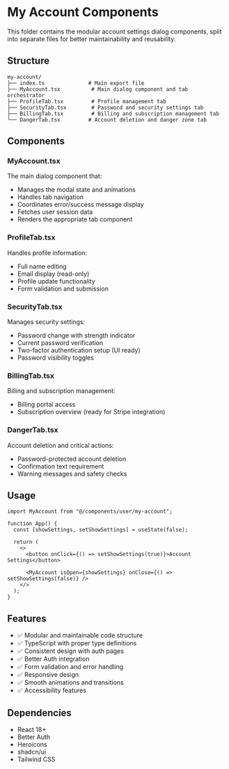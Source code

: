 # My Account Components

This folder contains the modular account settings dialog components, split into separate files for better maintainability and reusability.

## Structure

```
my-account/
├── index.ts              # Main export file
├── MyAccount.tsx          # Main dialog component and tab orchestrator
├── ProfileTab.tsx         # Profile management tab
├── SecurityTab.tsx        # Password and security settings tab
├── BillingTab.tsx         # Billing and subscription management tab
└── DangerTab.tsx         # Account deletion and danger zone tab
```

## Components

### MyAccount.tsx

The main dialog component that:

- Manages the modal state and animations
- Handles tab navigation
- Coordinates error/success message display
- Fetches user session data
- Renders the appropriate tab component

### ProfileTab.tsx

Handles profile information:

- Full name editing
- Email display (read-only)
- Profile update functionality
- Form validation and submission

### SecurityTab.tsx

Manages security settings:

- Password change with strength indicator
- Current password verification
- Two-factor authentication setup (UI ready)
- Password visibility toggles

### BillingTab.tsx

Billing and subscription management:

- Billing portal access
- Subscription overview (ready for Stripe integration)

### DangerTab.tsx

Account deletion and critical actions:

- Password-protected account deletion
- Confirmation text requirement
- Warning messages and safety checks

## Usage

```tsx
import MyAccount from "@/components/user/my-account";

function App() {
  const [showSettings, setShowSettings] = useState(false);

  return (
    <>
      <button onClick={() => setShowSettings(true)}>Account Settings</button>

      <MyAccount isOpen={showSettings} onClose={() => setShowSettings(false)} />
    </>
  );
}
```

## Features

- ✅ Modular and maintainable code structure
- ✅ TypeScript with proper type definitions
- ✅ Consistent design with auth pages
- ✅ Better Auth integration
- ✅ Form validation and error handling
- ✅ Responsive design
- ✅ Smooth animations and transitions
- ✅ Accessibility features

## Dependencies

- React 18+
- Better Auth
- Heroicons
- shadcn/ui
- Tailwind CSS
